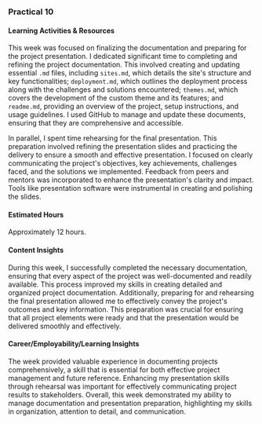 
### Practical 10

#### Learning Activities & Resources

This week was focused on finalizing the documentation and preparing for the project presentation. I dedicated significant time to completing and refining the project documentation. This involved creating and updating essential `.md` files, including `sites.md`, which details the site's structure and key functionalities; `deployment.md`, which outlines the deployment process along with the challenges and solutions encountered; `themes.md`, which covers the development of the custom theme and its features; and `readme.md`, providing an overview of the project, setup instructions, and usage guidelines. I used GitHub to manage and update these documents, ensuring that they are comprehensive and accessible.

In parallel, I spent time rehearsing for the final presentation. This preparation involved refining the presentation slides and practicing the delivery to ensure a smooth and effective presentation. I focused on clearly communicating the project's objectives, key achievements, challenges faced, and the solutions we implemented. Feedback from peers and mentors was incorporated to enhance the presentation's clarity and impact. Tools like presentation software were instrumental in creating and polishing the slides.

#### Estimated Hours

Approximately 12 hours.

#### Content Insights

During this week, I successfully completed the necessary documentation, ensuring that every aspect of the project was well-documented and readily available. This process improved my skills in creating detailed and organized project documentation. Additionally, preparing for and rehearsing the final presentation allowed me to effectively convey the project's outcomes and key information. This preparation was crucial for ensuring that all project elements were ready and that the presentation would be delivered smoothly and effectively.

#### Career/Employability/Learning Insights

The week provided valuable experience in documenting projects comprehensively, a skill that is essential for both effective project management and future reference. Enhancing my presentation skills through rehearsal was important for effectively communicating project results to stakeholders. Overall, this week demonstrated my ability to manage documentation and presentation preparation, highlighting my skills in organization, attention to detail, and communication.
